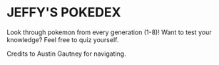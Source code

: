 # JEFFY'S POKEDEX

Look through pokemon from every generation (1-8)!
Want to test your knowledge? Feel free to quiz yourself.

Credits to Austin Gautney for navigating.
